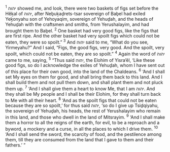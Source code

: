 <sup>1</sup> יהוה showed me, and look, there were two baskets of figs set before the Hĕḵal of יהוה, after Neḇuḵaḏrets-tsar sovereign of Baḇel had exiled Yeḵonyahu son of Yehoyaqim, sovereign of Yehuḏah, and the heads of Yehuḏah with the craftsmen and smiths, from Yerushalayim, and had brought them to Baḇel.
<sup>2</sup> One basket had very good figs, like the figs that are first ripe. And the other basket had very spoilt figs which could not be eaten, they were so spoilt.”
<sup>3</sup> And יהוה said to me, “What do you see, Yirmeyahu?” And I said, “Figs, the good figs, very good. And the spoilt, very spoilt, which could not be eaten, they are so spoilt.”
<sup>4</sup> Again the word of יהוה came to me, saying,
<sup>5</sup> “Thus said יהוה, the Elohim of Yisra’ĕl, ‘Like these good figs, so do I acknowledge the exiles of Yehuḏah, whom I have sent out of this place for their own good, into the land of the Chaldeans.
<sup>6</sup> ‘And I shall set My eyes on them for good, and shall bring them back to this land. And I shall build them and not pull them down, and shall plant them and not pluck them up.
<sup>7</sup> ‘And I shall give them a heart to know Me, that I am יהוה. And they shall be My people and I shall be their Elohim, for they shall turn back to Me with all their heart.
<sup>8</sup> ‘And as the spoilt figs that could not be eaten because they are so spoilt,’ for thus said יהוה, ‘so do I give up Tsiḏqiyahu, the sovereign of Yehuḏah, his heads, the rest of Yerushalayim who remain in this land, and those who dwell in the land of Mitsrayim.
<sup>9</sup> ‘And I shall make them a horror to all the reigns of the earth, for evil, to be a reproach and a byword, a mockery and a curse, in all the places to which I drive them.
<sup>10</sup> ‘And I shall send the sword, the scarcity of food, and the pestilence among them, till they are consumed from the land that I gave to them and their fathers.’ ”
